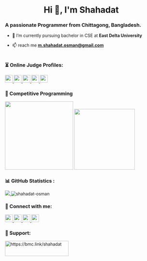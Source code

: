 <h1 align="center">Hi 👋, I'm Shahadat</h1>
<h3 align="left">A passionate Programmer from Chittagong, Bangladesh.</h3>

- 🌱 I’m currently pursuing bachelor in CSE at **East Delta University**

- 📫 reach me **m.shahadat.osman@gmail.com**<br><br>


<h3 align="left">⏳ Online Judge Profiles:</h3>
<p left="center">
  <a href="https://codeforces.com/profile/shahadat_osman">
    <img src="https://img.shields.io/badge/Codeforces-1F8ACB.svg?style=for-the-badge&logo=Codeforces&logoColor=white" height=25 />
  </a>
  <a href="https://leetcode.com/shahadat_osman/">
    <img src="https://img.shields.io/badge/LeetCode-FFA116.svg?style=for-the-badge&logo=LeetCode&logoColor=white" height=25 />
  </a>
  <a href="https://www.codechef.com/users/shahadat_mso">
    <img src="https://img.shields.io/badge/CodeChef-%23964B00.svg?style=for-the-badge&logo=CodeChef&logoColor=white" height=25 />
  </a>
  <a href="https://www.hackerearth.com/@shahadat.osman">
    <img src="https://img.shields.io/badge/HackerEarth-2C3454.svg?style=for-the-badge&logo=HackerEarth&logoColor=white" height=25 />
  </a>
  <a href="https://www.hackerrank.com/shahadat_osman">
    <img src="https://img.shields.io/badge/HackerRank-00EA64.svg?style=for-the-badge&logo=HackerRank&logoColor=white" height=25 />
  </a>
</p>


<h3 align="left">🏁 Competitive Programming</h3>
<p float="left">
  <img height="225em" src="https://codeforces-readme-stats.vercel.app/api/card?username=shahadat_osman&theme=dracula" />
  <img height="200em" src="https://leetcard.jacoblin.cool/shahadat_osman?theme=dark&font=Karma&ext=contest" />
</p>

<h3 align="left">📊 GitHub Statistics :</h3>
<p float="left">
  <a href="https://github.com/anuraghazra/github-readme-stats">
    <img src="https://github-readme-stats.vercel.app/api/top-langs/?username=shahadat-osman&theme=dracula" />
  </a>
  <img src="https://github-readme-streak-stats.herokuapp.com/?user=shahadat-osman&theme=dracula" alt="shahadat-osman" />
</p>


<!-- <p align="left"> <img src="https://komarev.com/ghpvc/?username=shahadat-mso&label=Profile%20views&color=0e75b6&style=flat" alt="shahadat-mso" /> </p> -->

<h3 align="left">🤝 Connect with me:</h3>
<p left="center">
  <a href="https://twitter.com/meet_Shahadat">
    <img src="https://img.shields.io/badge/twitter-%231DA1F2.svg?&style=for-the-badge&logo=twitter&logoColor=white" height=25>
  </a> 
  <a href="https://www.linkedin.com/in/shahadat-osman/">
    <img src="https://img.shields.io/badge/linkedin-%230077B5.svg?&style=for-the-badge&logo=linkedin&logoColor=white" height=25>
  </a> 
  <a href="https://www.facebook.com/shahadat.ms">
    <img src="https://img.shields.io/badge/Facebook-1877F2?style=for-the-badge&logo=facebook&logoColor=white" height=25>
  </a>
  <a href="https://stackoverflow.com/users/14873326/shahadat-osman">
    <img src="https://img.shields.io/badge/Stack%20Overflow-F58025.svg?style=for-the-badge&logo=Stack-Overflow&logoColor=white" height=25>
  </a>
</p>

<h3 align="left">💝 Support:</h3>
<p><a href="https://www.buymeacoffee.com/https://bmc.link/shahadat"> <img align="left" src="https://cdn.buymeacoffee.com/buttons/v2/default-yellow.png" height="50" width="210" alt="https://bmc.link/shahadat" /></a></p><br><br>
